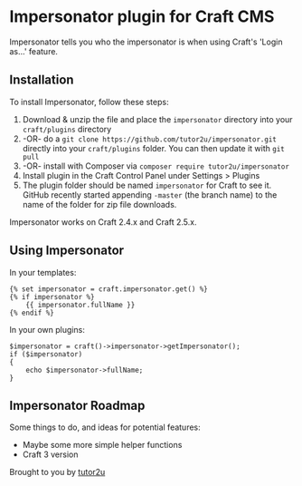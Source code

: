 # Impersonator plugin for Craft CMS

Impersonator tells you who the impersonator is when using Craft's 'Login as...' feature.

## Installation

To install Impersonator, follow these steps:

1. Download & unzip the file and place the `impersonator` directory into your `craft/plugins` directory
2.  -OR- do a `git clone https://github.com/tutor2u/impersonator.git` directly into your `craft/plugins` folder.  You can then update it with `git pull`
3.  -OR- install with Composer via `composer require tutor2u/impersonator`
4. Install plugin in the Craft Control Panel under Settings > Plugins
5. The plugin folder should be named `impersonator` for Craft to see it.  GitHub recently started appending `-master` (the branch name) to the name of the folder for zip file downloads.

Impersonator works on Craft 2.4.x and Craft 2.5.x.

## Using Impersonator

In your templates:

    {% set impersonator = craft.impersonator.get() %}
    {% if impersonator %}
        {{ impersonator.fullName }}
    {% endif %}

In your own plugins:

    $impersonator = craft()->impersonator->getImpersonator();
    if ($impersonator)
    {
        echo $impersonator->fullName;
    }

## Impersonator Roadmap

Some things to do, and ideas for potential features:

* Maybe some more simple helper functions
* Craft 3 version

Brought to you by [tutor2u](https://www.tutor2u.net)

